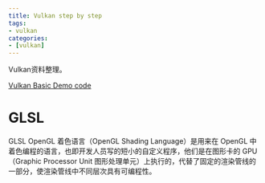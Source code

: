 ```yaml
---
title: Vulkan step by step
tags:
- vulkan
categories:
- [vulkan]
---
```


Vulkan资料整理。  

<!--more-->


[Vulkan Basic Demo code](https://github.com/Keenuts/VulkanBasics)  



# GLSL  

GLSL
OpenGL 着色语言（OpenGL Shading Language）是用来在 OpenGL 中着色编程的语言，也即开发人员写的短小的自定义程序，他们是在图形卡的 GPU （Graphic Processor Unit 图形处理单元）上执行的，代替了固定的渲染管线的一部分，使渲染管线中不同层次具有可编程性。